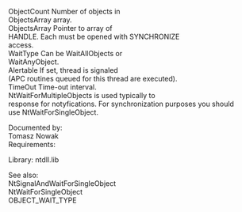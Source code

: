 ObjectCount Number of objects in \
ObjectsArray array. \
ObjectsArray Pointer to array of \
HANDLE. Each must be opened with SYNCHRONIZE \
access. \
WaitType Can be WaitAllObjects or \
WaitAnyObject. \
Alertable If set, thread is signaled \
\(APC routines queued for this thread are executed\). \
TimeOut Time\-out interval. \
NtWaitForMultipleObjects is used typically to \
response for notyfications. For synchronization purposes you should \
use NtWaitForSingleObject.

Documented by: \
Tomasz Nowak \
Requirements:

Library: ntdll.lib

See also: \
NtSignalAndWaitForSingleObject \
NtWaitForSingleObject \
OBJECT\_WAIT\_TYPE
